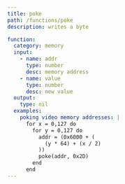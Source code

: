 ```yaml
---
title: poke
path: /functions/poke
description: writes a byte

function:
  category: memory
  input:
    - name: addr
      type: number
      desc: memory address
    - name: value
      type: number
      desc: new value
  output:
    type: nil
  examples:
    poking video memory addresses: |
      for x = 0,127 do
        for y = 0,127 do
          addr = (0x6000 + (
            (y * 64) + (x / 2)
          ))
          poke(addr, 0x2D)
        end
      end
---
```

